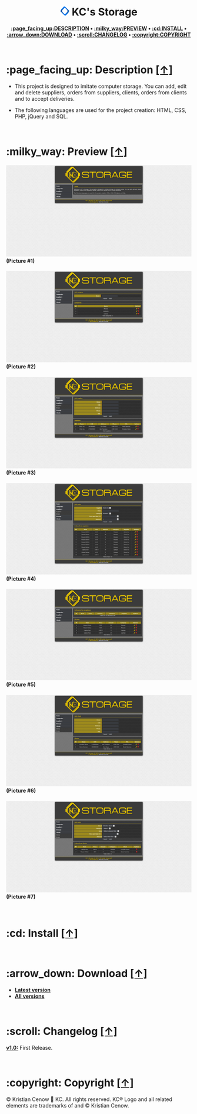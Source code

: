 <h1 align="center"><img src="https://raw.githubusercontent.com/kcenow/storage/master/src/favicon.png" width="25px" height="25px"> KC's Storage</h1>
<p align="center"><b><a href="#page_facing_up-description-">:page_facing_up:DESCRIPTION</a> • <a href="#milky_way-preview-">:milky_way:PREVIEW</a> • <a href="#cd-install-">:cd:INSTALL</a> • <a href="#arrow_down-download-">:arrow_down:DOWNLOAD</a> • <a href="#scroll-changelog-">:scroll:CHANGELOG</a> • <a href="#copyright-copyright-">:copyright:COPYRIGHT</a></b></p>

<br />

<h1>:page_facing_up: Description <a href="#-kcs-storage" title="Go to Navigation">[↑]</a></h1>

* This project is designed to imitate computer storage. You can add, edit and delete suppliers, orders from suppliers, clients, orders from clients and to accept deliveries.

* The following languages are used for the project creation: HTML, CSS, PHP, jQuery and SQL.

<br />

<h1>:milky_way: Preview <a href="#-kcs-storage" title="Go to Navigation">[↑]</a></h1>
<h4><img src="https://raw.githubusercontent.com/kcenow/storage/master/preview/preview_01.png">
(Picture #1)</h4>

<h4><img src="https://raw.githubusercontent.com/kcenow/storage/master/preview/preview_02.png">
(Picture #2)</h4>

<h4><img src="https://raw.githubusercontent.com/kcenow/storage/master/preview/preview_03.png">
(Picture #3)</h4>

<h4><img src="https://raw.githubusercontent.com/kcenow/storage/master/preview/preview_04.png">
(Picture #4)</h4>

<h4><img src="https://raw.githubusercontent.com/kcenow/storage/master/preview/preview_05.png">
(Picture #5)</h4>

<h4><img src="https://raw.githubusercontent.com/kcenow/storage/master/preview/preview_06.png">
(Picture #6)</h4>

<h4><img src="https://raw.githubusercontent.com/kcenow/storage/master/preview/preview_07.png">
(Picture #7)</h4>

<br />

<h1>:cd: Install <a href="#-kcs-storage" title="Go to Navigation">[↑]</a></h1>



<br />

<h1>:arrow_down: Download <a href="#-kcs-storage" title="Go to Navigation">[↑]</a></h1>

* <b>[Latest version](https://github.com/kcenow/storage/releases/tag/v1.0 "Latest version")</b>
* <b>[All versions](https://github.com/kcenow/storage/releases "All versions")</b>

<br />

<h1>:scroll: Changelog <a href="#-kcs-storage" title="Go to Navigation">[↑]</a></h1>

<b>[v1.0:](https://github.com/kcenow/storage/releases/tag/v1.0 "Latest version")</b>	First Release.

<br />

<h1>:copyright: Copyright <a href="#-kcs-storage" title="Go to Navigation">[↑]</a></h1>
© Kristian Cenow &#128640; KC. All rights reserved. KC® Logo and all related elements are trademarks of and © Kristian Cenow.
